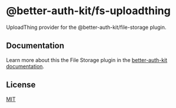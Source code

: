 # @better-auth-kit/fs-uploadthing

UploadThing provider for the @better-auth-kit/file-storage plugin.

## Documentation

Learn more about this the File Storage plugin in the [better-auth-kit documentation](https://better-auth-kit.com/docs/plugins/file-storage).

## License

[MIT](LICENSE)
